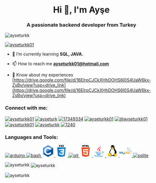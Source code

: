 <h1 align="center">Hi 👋, I'm Ayşe</h1>
<h3 align="center">A passionate backend developer from Turkey</h3>

<p align="left"> <img src="https://komarev.com/ghpvc/?username=ayseturkk&label=Profile%20views&color=0e75b6&style=flat" alt="ayseturkk" /> </p>

<p align="left"> <a href="https://twitter.com/ayseturkk01" target="blank"><img src="https://img.shields.io/twitter/follow/ayseturkk01?logo=twitter&style=for-the-badge" alt="ayseturkk01" /></a> </p>

- 🌱 I’m currently learning **SQL, JAVA.**

- 📫 How to reach me **ayseturkk01@hotmail.com**

- 📄 Know about my experiences [https://drive.google.com/file/d/16ElrpCJCkXHhDOHS6I0S4UaW6kx-ZsBv/view?usp=drive_link](https://drive.google.com/file/d/16ElrpCJCkXHhDOHS6I0S4UaW6kx-ZsBv/view?usp=drive_link)

<h3 align="left">Connect with me:</h3>
<p align="left">
<a href="https://twitter.com/ayseturkk01" target="blank"><img align="center" src="https://raw.githubusercontent.com/rahuldkjain/github-profile-readme-generator/master/src/images/icons/Social/twitter.svg" alt="ayseturkk01" height="30" width="40" /></a>
<a href="https://linkedin.com/in/ayseturk" target="blank"><img align="center" src="https://raw.githubusercontent.com/rahuldkjain/github-profile-readme-generator/master/src/images/icons/Social/linked-in-alt.svg" alt="ayseturk" height="30" width="40" /></a>
<a href="https://stackoverflow.com/users/17349334" target="blank"><img align="center" src="https://raw.githubusercontent.com/rahuldkjain/github-profile-readme-generator/master/src/images/icons/Social/stack-overflow.svg" alt="17349334" height="30" width="40" /></a>
<a href="https://instagram.com/ayseturkk01" target="blank"><img align="center" src="https://raw.githubusercontent.com/rahuldkjain/github-profile-readme-generator/master/src/images/icons/Social/instagram.svg" alt="ayseturkk01" height="30" width="40" /></a>
<a href="https://medium.com/@ayseturkk01" target="blank"><img align="center" src="https://raw.githubusercontent.com/rahuldkjain/github-profile-readme-generator/master/src/images/icons/Social/medium.svg" alt="@ayseturkk01" height="30" width="40" /></a>
<a href="https://www.hackerrank.com/ayseturkk01" target="blank"><img align="center" src="https://raw.githubusercontent.com/rahuldkjain/github-profile-readme-generator/master/src/images/icons/Social/hackerrank.svg" alt="ayseturkk01" height="30" width="40" /></a>
<a href="https://www.leetcode.com/ayseturkk" target="blank"><img align="center" src="https://raw.githubusercontent.com/rahuldkjain/github-profile-readme-generator/master/src/images/icons/Social/leet-code.svg" alt="ayseturkk" height="30" width="40" /></a>
<a href="https://discord.gg/1240" target="blank"><img align="center" src="https://raw.githubusercontent.com/rahuldkjain/github-profile-readme-generator/master/src/images/icons/Social/discord.svg" alt="1240" height="30" width="40" /></a>
</p>

<h3 align="left">Languages and Tools:</h3>
<p align="left"> <a href="https://www.arduino.cc/" target="_blank" rel="noreferrer"> <img src="https://cdn.worldvectorlogo.com/logos/arduino-1.svg" alt="arduino" width="40" height="40"/> </a> <a href="https://www.gnu.org/software/bash/" target="_blank" rel="noreferrer"> <img src="https://www.vectorlogo.zone/logos/gnu_bash/gnu_bash-icon.svg" alt="bash" width="40" height="40"/> </a> <a href="https://www.cprogramming.com/" target="_blank" rel="noreferrer"> <img src="https://raw.githubusercontent.com/devicons/devicon/master/icons/c/c-original.svg" alt="c" width="40" height="40"/> </a> <a href="https://www.w3schools.com/css/" target="_blank" rel="noreferrer"> <img src="https://raw.githubusercontent.com/devicons/devicon/master/icons/css3/css3-original-wordmark.svg" alt="css3" width="40" height="40"/> </a> <a href="https://git-scm.com/" target="_blank" rel="noreferrer"> <img src="https://www.vectorlogo.zone/logos/git-scm/git-scm-icon.svg" alt="git" width="40" height="40"/> </a> <a href="https://www.w3.org/html/" target="_blank" rel="noreferrer"> <img src="https://raw.githubusercontent.com/devicons/devicon/master/icons/html5/html5-original-wordmark.svg" alt="html5" width="40" height="40"/> </a> <a href="https://www.java.com" target="_blank" rel="noreferrer"> <img src="https://raw.githubusercontent.com/devicons/devicon/master/icons/java/java-original.svg" alt="java" width="40" height="40"/> </a> <a href="https://www.linux.org/" target="_blank" rel="noreferrer"> <img src="https://raw.githubusercontent.com/devicons/devicon/master/icons/linux/linux-original.svg" alt="linux" width="40" height="40"/> </a> <a href="https://www.mysql.com/" target="_blank" rel="noreferrer"> <img src="https://raw.githubusercontent.com/devicons/devicon/master/icons/mysql/mysql-original-wordmark.svg" alt="mysql" width="40" height="40"/> </a> <a href="https://www.sqlite.org/" target="_blank" rel="noreferrer"> <img src="https://www.vectorlogo.zone/logos/sqlite/sqlite-icon.svg" alt="sqlite" width="40" height="40"/> </a> </p>

<p><img align="left" src="https://github-readme-stats.vercel.app/api/top-langs?username=ayseturkk&show_icons=true&locale=en&layout=compact" alt="ayseturkk" /></p>

<p>&nbsp;<img align="center" src="https://github-readme-stats.vercel.app/api?username=ayseturkk&show_icons=true&locale=en" alt="ayseturkk" /></p>

<p><img align="center" src="https://github-readme-streak-stats.herokuapp.com/?user=ayseturkk&" alt="ayseturkk" /></p>


